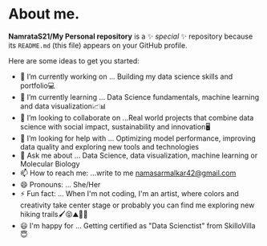 # About me.


**NamrataS21/My Personal repository** is a ✨ _special_ ✨ repository because its `README.md` (this file) appears on your GitHub profile.

Here are some ideas to get you started:

- 🔭 I’m currently working on ... Building my data science skills and portfolio💻
- 🌱 I’m currently learning ... Data Science fundamentals, machine learning and data visualization📈📊
- 👯 I’m looking to collaborate on ...Real world projects that combine data science with social impact, sustainability and innovation🖥
- 🤔 I’m looking for help with ... Optimizing model performance, improving data quality and exploring new tools and technologies
- 💬 Ask me about ... Data Science, data visualization, machine learning or Molecular Biology
- 📫 How to reach me: ...write to me namasarmalkar42@gmail.com
- 😄 Pronouns: ... She/Her
- ⚡ Fun fact: ... When I'm not coding, I'm an artist, where colors and creativity take center stage or probably you can find me exploring new hiking trails🖌😝⛰🧗‍♀️
- 😃 I'm happy for ... Getting certified as "Data Scienctist" from SkilloVilla😇
